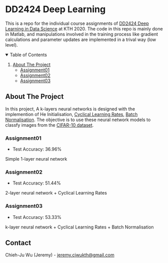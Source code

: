 # DD2424 Deep Learning
This is a repo for the individual course assignments of [DD2424 Deep Learning in Data Science](https://www.kth.se/student/kurser/kurs/DD2424?l=en) at KTH 2020. The code in this repo is mainly done in Matlab, and manipulations involved in the training process like gradient calculations and parameter updates are implemented in a trival way (low level).

<!-- TABLE OF CONTENTS -->
<details open="open">
  <summary>Table of Contents</summary>
  <ol>
    <li>
      <a href="#about-the-project">About The Project</a>
      <ul>
        <li><a href="#Assignment01">Assignment01</a></li>
      </ul>
      <ul>
        <li><a href="#Assignment02">Assignment02</a></li>
      </ul>
      <ul>
        <li><a href="#Assignment03">Assignment03</a></li>
      </ul>
    </li>

  </ol>
</details>



<!-- ABOUT THE PROJECT -->
## About The Project
In this project, A k-layers neural networks is designed with the implemention of He Initialisation, [Cyclical Learning Rates](https://arxiv.org/pdf/1506.01186.pdf), [Batch Normalisation](https://arxiv.org/pdf/1502.03167.pdf). The objective is to use these neural network models to classfy images from the [CIFAR-10 dataset](https://www.cs.toronto.edu/~kriz/cifar.html).

### Assignment01
* Test Accuracy: 36.96%

Simple 1-layer neural network

### Assignment02
* Test Accuracy: 51.44%

2-layer neural network + Cyclical Learning Rates

### Assignment03
* Test Accuracy: 53.33%

k-layer neural network + Cyclical Learning Rates + Batch Normalisation

<!-- CONTACT -->
## Contact

Chieh-Ju Wu (Jeremy) - jeremy.cjwukth@gmail.com
